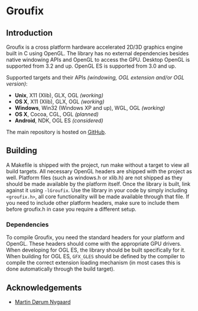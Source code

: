# Groufix

## Introduction

Groufix is a cross platform hardware accelerated 2D/3D graphics engine built in C using OpenGL. The library has no external dependencies besides native windowing APIs and OpenGL to access the GPU. Desktop OpenGL is supported from 3.2 and up. OpenGL ES is supported from 3.0 and up.

Supported targets and their APIs _(windowing, OGL extension and/or OGL version)_:

* __Unix__,    X11 (Xlib), GLX, OGL _(working)_
* __OS X__,    X11 (Xlib), GLX, OGL _(working)_
* __Windows__, Win32 (Windows XP and up), WGL, OGL _(working)_
* __OS X__,    Cocoa, CGL, OGL _(planned)_
* __Android__, NDK, OGL ES _(considered)_

The main repository is hosted on [GitHub](https://github.com/Ckef/Groufix).

## Building

A Makefile is shipped with the project, run make without a target to view all build targets. All necessary OpenGL headers are shipped with the project as well. Platform files (such as windows.h or xlib.h) are not shipped as they should be made available by the platform itself. Once the library is built, link against it using `-lGroufix`. Use the library in your code by simply including `<groufix.h>`, all core functionality will be made available through that file. If you need to include other platform headers, make sure to include them before groufix.h in case you require a different setup.

### Dependencies

To compile Groufix, you need the standard headers for your platform and OpenGL. These headers should come with the appropriate GPU drivers. When developing for OGL ES, the library should be built specifically for it. When building for OGL ES, `GFX_GLES` should be defined by the compiler to compile the correct extension loading mechanism (in most cases this is done automatically through the build target).

## Acknowledgements

* [Martin Dørum Nygaard](http://www.mortie.org)
